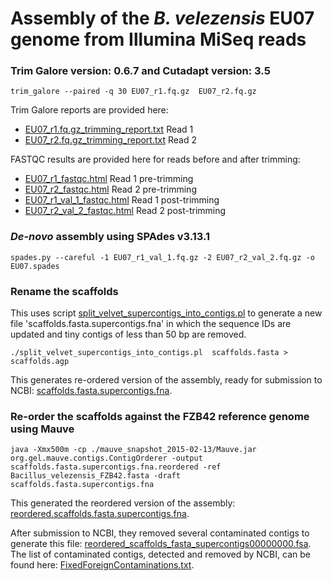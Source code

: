 # Assembly of the _B. velezensis_ EU07 genome from Illumina MiSeq reads

### Trim Galore version: 0.6.7 and Cutadapt version: 3.5
```
trim_galore --paired -q 30 EU07_r1.fq.gz  EU07_r2.fq.gz
```

Trim Galore reports are provided here:
- [EU07_r1.fq.gz_trimming_report.txt](../qc/EU07_r1.fq.gz_trimming_report.txt) Read 1
- [EU07_r2.fq.gz_trimming_report.txt](../qc/EU07_r2.fq.gz_trimming_report.txt) Read 2

FASTQC results are provided here for reads before and after trimming:
- [EU07_r1_fastqc.html](../qc/EU07_r1_fastqc.html) Read 1 pre-trimming
- [EU07_r2_fastqc.html](../qc/EU07_r2_fastqc.html) Read 2 pre-trimming
- [EU07_r1_val_1_fastqc.html](../qc/EU07_r1_val_1_fastqc.html) Read 1 post-trimming
- [EU07_r2_val_2_fastqc.html](../qc/EU07_r2_val_2_fastqc.html) Read 2 post-trimming


### _De-novo_ assembly using SPAdes v3.13.1
```
spades.py --careful -1 EU07_r1_val_1.fq.gz -2 EU07_r2_val_2.fq.gz -o EU07.spades
```

### Rename the scaffolds
This uses script [split_velvet_supercontigs_into_contigs.pl](./split_velvet_supercontigs_into_contigs.pl) to generate a new file 'scaffolds.fasta.supercontigs.fna' in which the sequence IDs are updated and tiny contigs of less than 50 bp are removed.
```
./split_velvet_supercontigs_into_contigs.pl  scaffolds.fasta > scaffolds.agp
```
This generates re-ordered version of the assembly, ready for submission to NCBI: [scaffolds.fasta.supercontigs.fna](./scaffolds.fasta.supercontigs.fna).

### Re-order the scaffolds against the FZB42 reference genome using Mauve
```
java -Xmx500m -cp ./mauve_snapshot_2015-02-13/Mauve.jar org.gel.mauve.contigs.ContigOrderer -output scaffolds.fasta.supercontigs.fna.reordered -ref Bacillus_velezensis_FZB42.fasta -draft scaffolds.fasta.supercontigs.fna 
```
This generated the reordered version of the assembly: [reordered.scaffolds.fasta.supercontigs.fna](./reordered.scaffolds.fasta.supercontigs.fna).

After submission to NCBI, they removed several contaminated contigs to generate this file: [reordered_scaffolds_fasta_supercontigs00000000.fsa](./reordered_scaffolds_fasta_supercontigs00000000.fsa).
The list of contaminated contigs, detected and removed by NCBI, can be found here: [FixedForeignContaminations.txt](./FixedForeignContaminations.txt).


